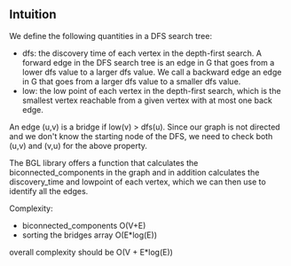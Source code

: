 ## Intuition

We define the following quantities in a DFS search tree:
- dfs: the discovery time of each vertex in the depth-first search. A forward edge in the DFS search tree is an edge in G that goes from a lower dfs value to a larger dfs value. We call a backward edge an edge in G that goes from a larger dfs value to a smaller dfs value.
- low: the low point of each vertex in the depth-first search, which is the smallest vertex reachable from a given vertex with at most one back edge.

An edge (u,v) is a bridge if low(v) > dfs(u). Since our graph is not directed and we don't know the starting node of the DFS, we need to check both (u,v) and (v,u) for the above property.

The BGL library offers a function that calculates the biconnected_components in the graph and in addition calculates the discovery_time and lowpoint of each vertex, which we can then use to identify all the edges.

Complexity:
- biconnected_components O(V+E)
- sorting the bridges array O(E*log(E))

overall complexity should be O(V + E*log(E))